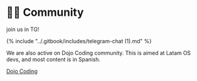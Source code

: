 # 🏴‍☠️ Community

&#x20;join us in TG!&#x20;

{% include "../.gitbook/includes/telegram-chat (1).md" %}

We are also active on Dojo Coding community. This is aimed at Latam OS devs, and most content is in Spanish.&#x20;

[Dojo Coding](https://www.skool.com/dojo-coding)

